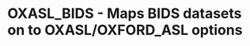 OXASL_BIDS - Maps BIDS datasets on to OXASL/OXFORD_ASL options
==============================================================



